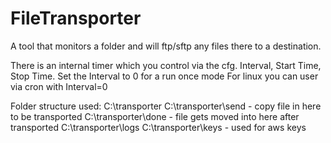 # FileTransporter
A tool that monitors a folder and will ftp/sftp any files there to a destination.

There is an internal timer which you control via the cfg. Interval, Start Time, Stop Time.
Set the Interval to 0 for a run once mode
For linux you can user via cron with Interval=0

Folder structure used:
C:\transporter
C:\transporter\send  - copy file in here to be transported
C:\transporter\done  - file gets moved into here after transported
C:\transporter\logs
C:\transporter\keys  - used for aws keys